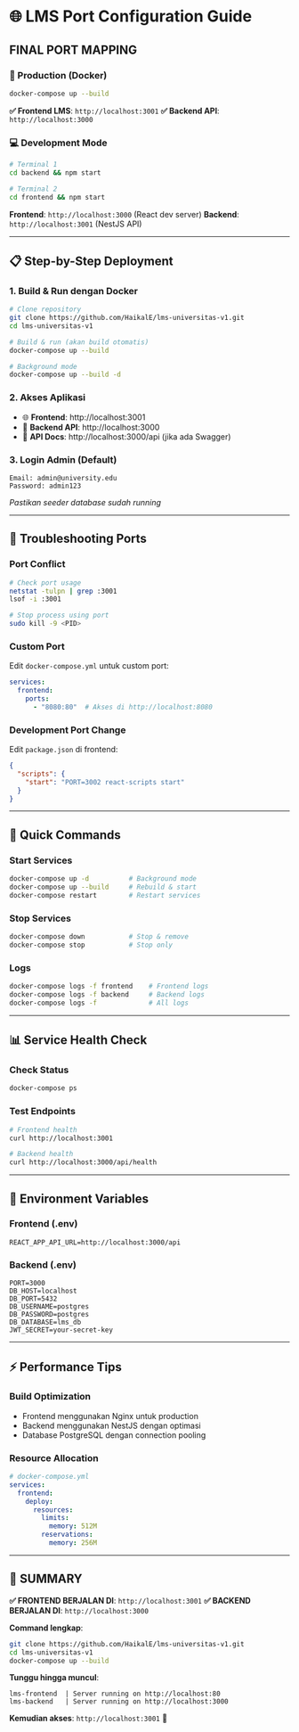 # 🌐 LMS Port Configuration Guide

## **FINAL PORT MAPPING**

### **🚀 Production (Docker)**
```bash
docker-compose up --build
```

**✅ Frontend LMS**: `http://localhost:3001`
**✅ Backend API**: `http://localhost:3000`

### **💻 Development Mode**
```bash
# Terminal 1
cd backend && npm start

# Terminal 2  
cd frontend && npm start
```

**Frontend**: `http://localhost:3000` (React dev server)
**Backend**: `http://localhost:3001` (NestJS API)

---

## **📋 Step-by-Step Deployment**

### **1. Build & Run dengan Docker**
```bash
# Clone repository
git clone https://github.com/HaikalE/lms-universitas-v1.git
cd lms-universitas-v1

# Build & run (akan build otomatis)
docker-compose up --build

# Background mode
docker-compose up --build -d
```

### **2. Akses Aplikasi**
- 🌐 **Frontend**: http://localhost:3001
- 🔧 **Backend API**: http://localhost:3000
- 📝 **API Docs**: http://localhost:3000/api (jika ada Swagger)

### **3. Login Admin (Default)**
```
Email: admin@university.edu
Password: admin123
```
*Pastikan seeder database sudah running*

---

## **🔧 Troubleshooting Ports**

### **Port Conflict**
```bash
# Check port usage
netstat -tulpn | grep :3001
lsof -i :3001

# Stop process using port
sudo kill -9 <PID>
```

### **Custom Port**
Edit `docker-compose.yml` untuk custom port:
```yaml
services:
  frontend:
    ports:
      - "8080:80"  # Akses di http://localhost:8080
```

### **Development Port Change**
Edit `package.json` di frontend:
```json
{
  "scripts": {
    "start": "PORT=3002 react-scripts start"
  }
}
```

---

## **🎯 Quick Commands**

### **Start Services**
```bash
docker-compose up -d          # Background mode
docker-compose up --build     # Rebuild & start
docker-compose restart        # Restart services
```

### **Stop Services**
```bash
docker-compose down           # Stop & remove
docker-compose stop           # Stop only
```

### **Logs**
```bash
docker-compose logs -f frontend    # Frontend logs
docker-compose logs -f backend     # Backend logs
docker-compose logs -f             # All logs
```

---

## **📊 Service Health Check**

### **Check Status**
```bash
docker-compose ps
```

### **Test Endpoints**
```bash
# Frontend health
curl http://localhost:3001

# Backend health
curl http://localhost:3000/api/health
```

---

## **🔐 Environment Variables**

### **Frontend (.env)**
```env
REACT_APP_API_URL=http://localhost:3000/api
```

### **Backend (.env)**
```env
PORT=3000
DB_HOST=localhost
DB_PORT=5432
DB_USERNAME=postgres
DB_PASSWORD=postgres
DB_DATABASE=lms_db
JWT_SECRET=your-secret-key
```

---

## **⚡ Performance Tips**

### **Build Optimization**
- Frontend menggunakan Nginx untuk production
- Backend menggunakan NestJS dengan optimasi
- Database PostgreSQL dengan connection pooling

### **Resource Allocation**
```yaml
# docker-compose.yml
services:
  frontend:
    deploy:
      resources:
        limits:
          memory: 512M
        reservations:
          memory: 256M
```

---

## **🎉 SUMMARY**

**✅ FRONTEND BERJALAN DI**: `http://localhost:3001`
**✅ BACKEND BERJALAN DI**: `http://localhost:3000`

**Command lengkap**:
```bash
git clone https://github.com/HaikalE/lms-universitas-v1.git
cd lms-universitas-v1
docker-compose up --build
```

**Tunggu hingga muncul**:
```
lms-frontend  | Server running on http://localhost:80
lms-backend   | Server running on http://localhost:3000
```

**Kemudian akses**: `http://localhost:3001` 🚀